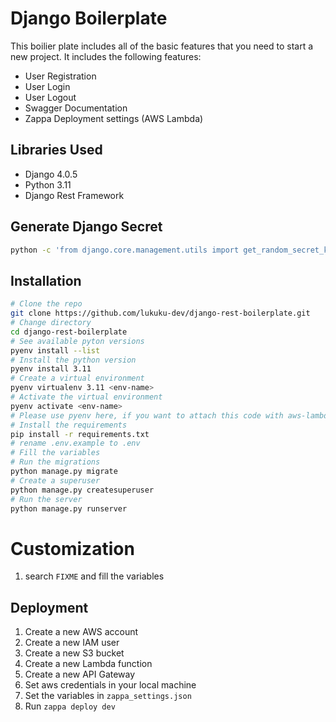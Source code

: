 
# Django Boilerplate
This boilier plate includes all of the basic features that you need to start a new project. It includes the following features:
- User Registration
- User Login
- User Logout
- Swagger Documentation
- Zappa Deployment settings (AWS Lambda)


## Libraries Used
- Django 4.0.5
- Python 3.11
- Django Rest Framework

## Generate Django Secret
```bash
python -c 'from django.core.management.utils import get_random_secret_key; print(get_random_secret_key())'
```

## Installation
```bash
# Clone the repo
git clone https://github.com/lukuku-dev/django-rest-boilerplate.git
# Change directory
cd django-rest-boilerplate
# See available pyton versions
pyenv install --list
# Install the python version
pyenv install 3.11
# Create a virtual environment
pyenv virtualenv 3.11 <env-name>
# Activate the virtual environment
pyenv activate <env-name>
# Please use pyenv here, if you want to attach this code with aws-lambda
# Install the requirements
pip install -r requirements.txt
# rename .env.example to .env
# Fill the variables
# Run the migrations
python manage.py migrate
# Create a superuser
python manage.py createsuperuser
# Run the server
python manage.py runserver
```
# Customization
1. search `FIXME` and fill the variables

## Deployment
1. Create a new AWS account
2. Create a new IAM user
3. Create a new S3 bucket
4. Create a new Lambda function
5. Create a new API Gateway
6. Set aws credentials in your local machine
7. Set the variables in `zappa_settings.json`
8. Run `zappa deploy dev`